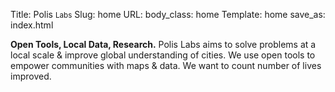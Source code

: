 Title: Polis <small>Labs</small>
Slug: home
URL:
body_class: home
Template: home
save_as: index.html

**Open Tools, Local Data, Research.**
Polis Labs aims to solve problems at a local scale & improve global understanding of cities. 
We use open tools to empower communities with maps & data.
We want to count number of lives improved. 






